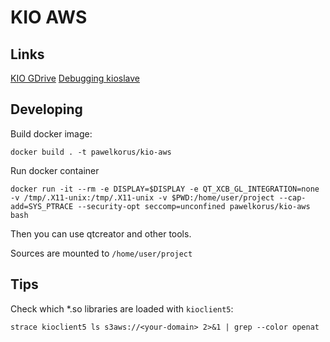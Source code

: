 # KIO AWS

## Links

[KIO GDrive](https://github.com/KDE/kio-gdrive)
[Debugging kioslave](https://community.kde.org/Guidelines_and_HOWTOs/Debugging/Debugging_IOSlaves)

## Developing

Build docker image:
```
docker build . -t pawelkorus/kio-aws
```

Run docker container
```
docker run -it --rm -e DISPLAY=$DISPLAY -e QT_XCB_GL_INTEGRATION=none -v /tmp/.X11-unix:/tmp/.X11-unix -v $PWD:/home/user/project --cap-add=SYS_PTRACE --security-opt seccomp=unconfined pawelkorus/kio-aws bash
```

Then you can use qtcreator and other tools.

Sources are mounted to `/home/user/project`

## Tips

Check which *.so libraries are loaded with `kioclient5`:
```
strace kioclient5 ls s3aws://<your-domain> 2>&1 | grep --color openat
```
